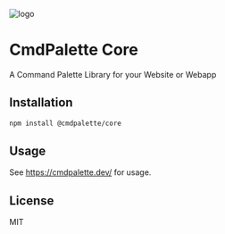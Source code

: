 ![logo](https://cmdpalette.dev/cmdPaletteLogo.png)

# CmdPalette Core

A Command Palette Library for your Website or Webapp

## Installation

```bash
npm install @cmdpalette/core
```

## Usage

See https://cmdpalette.dev/ for usage.

## License

MIT
